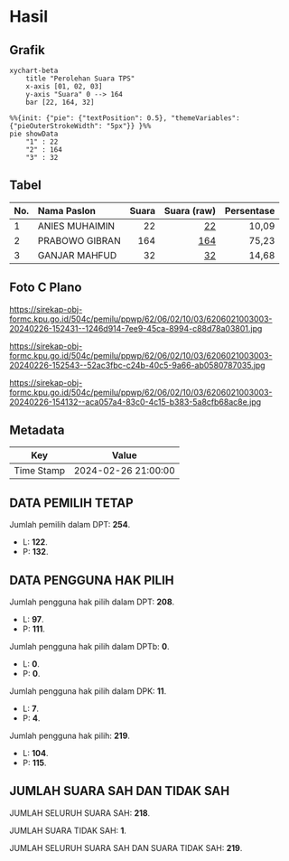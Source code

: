 # Hasil

## Grafik

```mermaid
xychart-beta
    title "Perolehan Suara TPS"
    x-axis [01, 02, 03]
    y-axis "Suara" 0 --> 164
    bar [22, 164, 32]
```

```mermaid
%%{init: {"pie": {"textPosition": 0.5}, "themeVariables": {"pieOuterStrokeWidth": "5px"}} }%%
pie showData
    "1" : 22
    "2" : 164
    "3" : 32
```

## Tabel

| No. | Nama Paslon    | Suara | Suara (raw) | Persentase |
|:--- |:-------------- | -----:| -----------:| ----------:|
| 1   | ANIES MUHAIMIN | 22    | [22][p-1]   | 10,09      |
| 2   | PRABOWO GIBRAN | 164   | [164][p-2]  | 75,23      |
| 3   | GANJAR MAHFUD  | 32    | [32][p-3]   | 14,68      |


[p-1]: https://github.com/gigit-pemilu/pemilu-2024-62-kalimantan-tengah/blob/main/pilpres/hitung-suara/sub/62-kalimantan-tengah/sub/06-katingan/sub/02-katingan-hilir/sub/1003-kasongan-baru/sub/003-tps/sub/paslon-1.txt
[p-2]: https://github.com/gigit-pemilu/pemilu-2024-62-kalimantan-tengah/blob/main/pilpres/hitung-suara/sub/62-kalimantan-tengah/sub/06-katingan/sub/02-katingan-hilir/sub/1003-kasongan-baru/sub/003-tps/sub/paslon-2.txt
[p-3]: https://github.com/gigit-pemilu/pemilu-2024-62-kalimantan-tengah/blob/main/pilpres/hitung-suara/sub/62-kalimantan-tengah/sub/06-katingan/sub/02-katingan-hilir/sub/1003-kasongan-baru/sub/003-tps/sub/paslon-3.txt

## Foto C Plano

https://sirekap-obj-formc.kpu.go.id/504c/pemilu/ppwp/62/06/02/10/03/6206021003003-20240226-152431--1246d914-7ee9-45ca-8994-c88d78a03801.jpg

https://sirekap-obj-formc.kpu.go.id/504c/pemilu/ppwp/62/06/02/10/03/6206021003003-20240226-152543--52ac3fbc-c24b-40c5-9a66-ab0580787035.jpg

https://sirekap-obj-formc.kpu.go.id/504c/pemilu/ppwp/62/06/02/10/03/6206021003003-20240226-154132--aca057a4-83c0-4c15-b383-5a8cfb68ac8e.jpg


## Metadata

| Key        | Value               |
| ---------- | ------------------- |
| Time Stamp | 2024-02-26 21:00:00 |


## DATA PEMILIH TETAP

Jumlah pemilih dalam DPT: **254**.
 * L: **122**.
 * P: **132**.

## DATA PENGGUNA HAK PILIH

Jumlah pengguna hak pilih dalam DPT: **208**.
 * L: **97**.
 * P: **111**.

Jumlah pengguna hak pilih dalam DPTb: **0**.
 * L: **0**.
 * P: **0**.

Jumlah pengguna hak pilih dalam DPK: **11**.
 * L: **7**.
 * P: **4**.

Jumlah pengguna hak pilih: **219**.
 * L: **104**.
 * P: **115**.

## JUMLAH SUARA SAH DAN TIDAK SAH

JUMLAH SELURUH SUARA SAH: **218**.

JUMLAH SUARA TIDAK SAH: **1**.

JUMLAH SELURUH SUARA SAH DAN SUARA TIDAK SAH: **219**.



